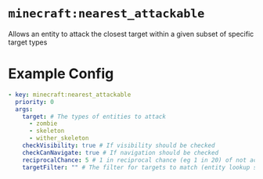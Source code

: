 # `minecraft:nearest_attackable`

Allows an entity to attack the closest target within a given subset of specific target types

# Example Config
```yaml
- key: minecraft:nearest_attackable
  priority: 0
  args:
    target: # The types of entities to attack
      - zombie
      - skeleton
      - wither_skeleton
    checkVisibility: true # If visibility should be checked
    checkCanNavigate: true # If navigation should be checked
    reciprocalChance: 5 # 1 in reciprocal chance (eg 1 in 20) of not activating on any given tick
    targetFilter: "" # The filter for targets to match (entity lookup string)
```